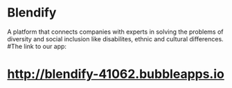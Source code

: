 # Blendify
A platform that connects companies with experts in solving the problems of diversity and social inclusion like disabilites, ethnic and cultural differences.
#The link to our app:
# http://blendify-41062.bubbleapps.io
